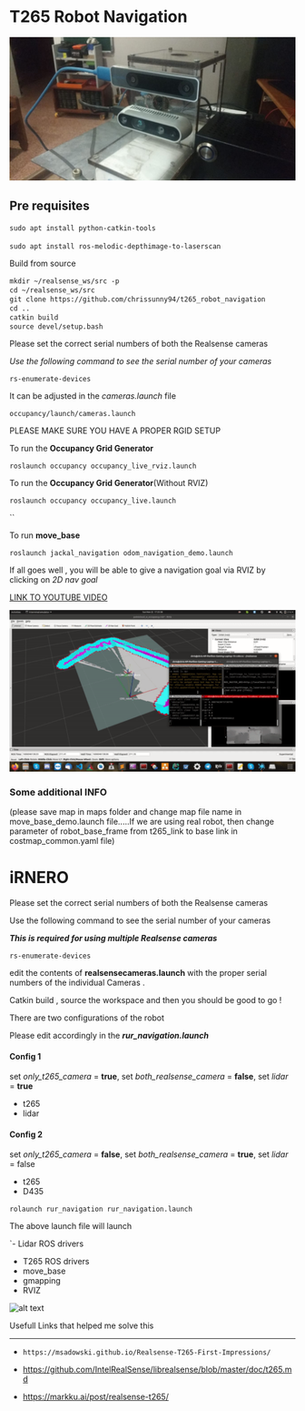 # T265 Robot Navigation



![alt text](docs/mysetup.jpeg)

## Pre requisites 

```
sudo apt install python-catkin-tools

sudo apt install ros-melodic-depthimage-to-laserscan
```






Build from source


```
mkdir ~/realsense_ws/src -p
cd ~/realsense_ws/src
git clone https://github.com/chrissunny94/t265_robot_navigation
cd ..
catkin build
source devel/setup.bash

```



Please set the correct serial numbers of both the Realsense cameras 


*Use the following command to see the serial number of your cameras*

```
rs-enumerate-devices
```

It can be adjusted in the *cameras.launch* file

```
occupancy/launch/cameras.launch
``` 

PLEASE MAKE SURE YOU HAVE A PROPER RGID SETUP

To run the **Occupancy Grid Generator**

```
roslaunch occupancy occupancy_live_rviz.launch
```

To run the **Occupancy Grid Generator**(Without RVIZ)

```
roslaunch occupancy occupancy_live.launch
```




``

To run **move_base**



```
roslaunch jackal_navigation odom_navigation_demo.launch
```



If all goes well , you will be able to give a navigation goal via RVIZ by clicking on *2D nav goal*



[LINK TO YOUTUBE VIDEO](https://www.youtube.com/watch?v=ey9-tw8-N3g)


![alt text](docs/move_base.gif)



### Some additional INFO

(please save map in maps folder and change map file name in move_base_demo.launch file.....If we are using real robot, then change parameter of robot_base_frame from t265_link to base link in costmap_common.yaml file)






# iRNERO


Please set the correct serial numbers of both the Realsense cameras

Use the following command to see the serial number of your cameras

***This is required for using multiple Realsense cameras***

```
rs-enumerate-devices

```


edit the contents of **realsensecameras.launch** with the proper serial numbers of the individual Cameras .


Catkin build , source the workspace and then you should be good to go !


There are two configurations of the robot 

Please edit accordingly in the ***rur_navigation.launch***

#### Config 1

set *only_t265_camera*  = **true**,
set *both_realsense_camera*  = **false**,
set *lidar* = **true**

-  t265 
-  lidar
     



#### Config 2

set *only_t265_camera*  = **false**,
set *both_realsense_camera*  = **true**,
set *lidar* = false

-   t265
-   D435




```
rolaunch rur_navigation rur_navigation.launch

```


The above launch file will launch 

`- Lidar ROS drivers
 - T265 ROS drivers
 - move_base 
 - gmapping
 - RVIZ
 
 
 ![alt text](docs/output.gif "Title")



Usefull Links that helped me solve this 

-------------------------------------------




-     https://msadowski.github.io/Realsense-T265-First-Impressions/
 
-    https://github.com/IntelRealSense/librealsense/blob/master/doc/t265.md

-    https://markku.ai/post/realsense-t265/



